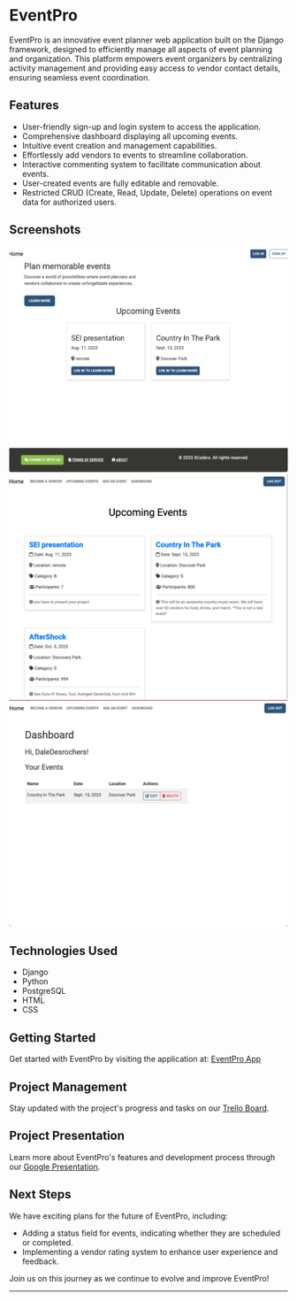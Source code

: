 # EventPro

EventPro is an innovative event planner web application built on the Django framework, designed to efficiently manage all aspects of event planning and organization. This platform empowers event organizers by centralizing activity management and providing easy access to vendor contact details, ensuring seamless event coordination.

## Features

- User-friendly sign-up and login system to access the application.
- Comprehensive dashboard displaying all upcoming events.
- Intuitive event creation and management capabilities.
- Effortlessly add vendors to events to streamline collaboration.
- Interactive commenting system to facilitate communication about events.
- User-created events are fully editable and removable.
- Restricted CRUD (Create, Read, Update, Delete) operations on event data for authorized users.

## Screenshots

![Homepage](main_app/static/css/Home.png)
![Logged In](main_app/static/css/Loggedin.png)
![Dashboard](main_app/static/css/Dashboard.png)

## Technologies Used

- Django
- Python
- PostgreSQL
- HTML
- CSS

## Getting Started

Get started with EventPro by visiting the application at: [EventPro App](https://eventpro-74856-ccdd70a7f67a.herokuapp.com/)

## Project Management

Stay updated with the project's progress and tasks on our [Trello Board](https://trello.com/b/OKOEHVgo/event-planner).

## Project Presentation

Learn more about EventPro's features and development process through our [Google Presentation](https://docs.google.com/presentation/d/1Ss4YYHW8K-RC3jIvLvi6cGgX6zONdHQV55XTkQUQLBY/edit?usp=sharing).

## Next Steps

We have exciting plans for the future of EventPro, including:

- Adding a status field for events, indicating whether they are scheduled or completed.
- Implementing a vendor rating system to enhance user experience and feedback.

Join us on this journey as we continue to evolve and improve EventPro!

---






